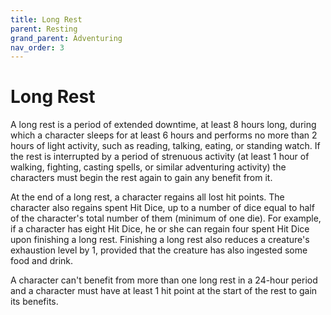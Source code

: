 ```yaml
---
title: Long Rest
parent: Resting
grand_parent: Adventuring
nav_order: 3
---
```


# Long Rest
A long rest is a period of extended downtime, at least 8 hours long, during which a character sleeps for at least 6 hours and performs no more than 2 hours of light activity, such as reading, talking, eating, or standing watch. If the rest is interrupted by a period of strenuous activity (at least 1 hour of walking, fighting, casting spells, or similar adventuring activity) the characters must begin the rest again to gain any benefit from it.

At the end of a long rest, a character regains all lost hit points. The character also regains spent Hit Dice, up to a number of dice equal to half of the character's total number of them (minimum of one die). For example, if a character has eight Hit Dice, he or she can regain four spent Hit Dice upon finishing a long rest. Finishing a long rest also reduces a creature's exhaustion level by 1, provided that the creature has also ingested some food and drink.

A character can't benefit from more than one long rest in a 24-hour period and a character must have at least 1 hit point at the start of the rest to gain its benefits.